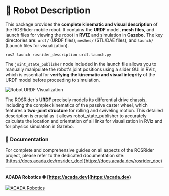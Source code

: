 # 📐 Robot Description

This package provides the **complete kinematic and visual description** of the ROSRider mobile robot.
It contains the **URDF** model, **mesh files**, and launch files for viewing the robot in **RVIZ** and simulation in **Gazebo.**
The key directories are: `urdf/` (URDF files), `meshes/` (STL/DAE files), and `launch/` (Launch files for visualization).

```commandline
ros2 launch rosrider_description urdf.launch.py
```

The `joint_state_publisher` node included in the launch file allows you to manually manipulate the robot's
joint positions using a slider GUI in RViz, which is essential for **verifying the kinematic and visual integrity**
of the URDF model before proceeding to simulation.

![Robot URDF Visualization](https://docs.acada.dev/rosrider_doc/images/rosrider/rosrider_description.png)

The ROSRider's **URDF** precisely models its differential drive chassis, including the complex kinematics of
the passive caster wheel, which features a **two-joint structure** for rolling and swiveling motion.
This detailed description is crucial as it allows robot_state_publisher to accurately calculate the location
and orientation of all links for visualization in RViz and for physics simulation in Gazebo.

### 📖 Documentation

For complete and comprehensive guides on all aspects of the ROSRider project, please refer to the dedicated documentation site: [https://docs.acada.dev/rosrider_doc](https://docs.acada.dev/rosrider_doc)

---
#### ACADA Robotics ● [https://acada.dev](https://acada.dev)  
[![ACADA Robotics](https://docs.acada.dev/rosrider_doc/images/logo.svg)](https://acada.dev)


